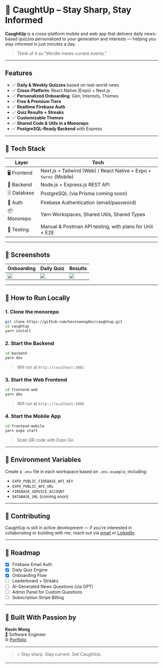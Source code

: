 
# 🧠 CaughtUp – Stay Sharp, Stay Informed

**CaughtUp** is a cross-platform mobile and web app that delivers daily news-based quizzes personalized to your generation and interests — helping you stay informed in just minutes a day.

> Think of it as “Wordle meets current events.”

---

## Features

- ✅ **Daily & Weekly Quizzes** based on real-world news
- ✅ **Cross-Platform**: React Native (Expo) + Next.js
- ✅ **Personalized Onboarding**: Gen, Interests, Themes
- ✅ **Free & Premium Tiers**
- ✅ **Realtime Firebase Auth**
- ✅ **Quiz Results + Streaks**
- ✅ **Customizable Themes**
- ✅ **Shared Code & Utils in a Monorepo**
- ✅ **PostgreSQL-Ready Backend** with Express

---

## 🔧 Tech Stack

| Layer       | Tech                                                                 |
|-------------|----------------------------------------------------------------------|
| 🖥 Frontend  | Next.js + Tailwind (Web) / React Native + Expo + `twrnc` (Mobile)    |
| 🧠 Backend   | Node.js + Express.js REST API                                        |
| 🗄 Database  | PostgreSQL (via Prisma coming soon)                                  |
| 🔐 Auth      | Firebase Authentication (email/password)                             |
| 📦 Monorepo  | Yarn Workspaces, Shared Utils, Shared Types                         |
| 🧪 Testing   | Manual & Postman API testing, with plans for Unit + E2E             |

---

## 📸 Screenshots

| Onboarding | Daily Quiz | Results |
|------------|------------|---------|
| ![](assets/screens/onboarding.png) | ![](assets/screens/quiz.png) | ![](assets/screens/results.png) |

---

## 🚀 How to Run Locally

### 1. Clone the monorepo

```bash
git clone https://github.com/kevinwongdev/caughtup.git
cd caughtup
yarn install
```

### 2. Start the Backend

```bash
cd backend
yarn dev
```

> Will run at `http://localhost:3001`

### 3. Start the Web Frontend

```bash
cd frontend-web
yarn dev
```

> Will run at `http://localhost:3000`

### 4. Start the Mobile App

```bash
cd frontend-mobile
yarn expo start
```

> Scan QR code with Expo Go

---

## 🔐 Environment Variables

Create a `.env` file in each workspace based on `.env.example`, including:

- `EXPO_PUBLIC_FIREBASE_API_KEY`
- `EXPO_PUBLIC_API_URL`
- `FIREBASE_SERVICE_ACCOUNT`
- `DATABASE_URL` (coming soon)

---

## 🤝 Contributing

CaughtUp is still in active development — if you're interested in collaborating or building with me, reach out via [email](mailto:kevin@example.com) or [LinkedIn](https://www.linkedin.com/in/kevin-wong/).

---

## 📌 Roadmap

- [x] Firebase Email Auth
- [x] Daily Quiz Engine
- [x] Onboarding Flow
- [ ] Leaderboard + Streaks
- [ ] AI-Generated News Questions (via GPT)
- [ ] Admin Panel for Custom Questions
- [ ] Subscription Stripe Billing

---

## 🙌 Built With Passion by

**Kevin Wong**  
💼 Software Engineer  
🌐 [Portfolio](https://kevinlwong.github.io/Portfolio/)  

---

> ⚡️ Stay sharp. Stay current. Get CaughtUp.

---

